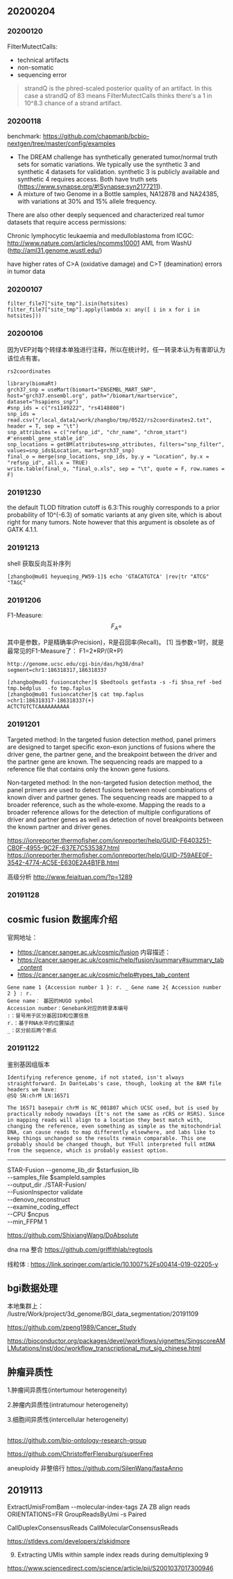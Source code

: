 ## 20200204


### 20200120
FilterMutectCalls:
+ technical artifacts
+ non-somatic
+ sequencing error


> strandQ  is the phred-scaled posterior quality of an artifact. In this case a strandQ of 83 means FilterMutectCalls thinks there's a 1 in 10^8.3 chance of a strand artifact.

### 20200118
benchmark:
https://github.com/chapmanb/bcbio-nextgen/tree/master/config/examples

+ The DREAM challenge has synthetically generated tumor/normal truth sets for somatic variations. We typically use the synthetic 3 and synthetic 4 datasets for validation. synthetic 3 is publicly available and synthetic 4 requires access. Both have truth sets (https://www.synapse.org/#!Synapse:syn2177211).
+ A mixture of two Genome in a Bottle samples, NA12878 and NA24385, with variations at 30% and 15% allele frequency.

There are also other deeply sequenced and characterized real tumor datasets that require access permissions:

Chronic lymphocytic leukaemia and medulloblastoma from ICGC: http://www.nature.com/articles/ncomms10001
AML from WashU (http://aml31.genome.wustl.edu/)

 have higher rates of C>A (oxidative damage) and C>T (deamination) errors in tumor data

### 20200107
```
filter_file7["site_tmp"].isin(hotsites)
filter_file7["site_tmp"].apply(lambda x: any([ i in x for i in hotsites]))
```
### 20200106
因为VEP对每个转绿本单独进行注释，所以在统计时，任一转录本认为有害即认为该位点有害。
```
rs2coordinates

library(biomaRt)
grch37_snp = useMart(biomart="ENSEMBL_MART_SNP", host="grch37.ensembl.org", path="/biomart/martservice", dataset="hsapiens_snp")
#snp_ids = c("rs1149222", "rs4148808")
snp_ids = read.csv("/local_data1/work/zhangbo/tmp/0522/rs2coordinates2.txt", header = T, sep = "\t")
snp_attributes = c("refsnp_id", "chr_name", "chrom_start") #'ensembl_gene_stable_id'
snp_locations = getBM(attributes=snp_attributes, filters="snp_filter", values=snp_ids$Location, mart=grch37_snp)
final_o = merge(snp_locations, snp_ids, by.y = "Location", by.x = "refsnp_id", all.x = TRUE)
write.table(final_o, "final_o.xls", sep = "\t", quote = F, row.names = F)
```

### 20191230
the default TLOD filtration cutoff is 6.3:This roughly corresponds to a prior probability of 10^(-6.3) of somatic variants at any given site, which is about right for many tumors. Note however that this argument is obsolete as of GATK 4.1.1.



### 20191213
shell 获取反向互补序列
```
[zhangbo@mu01 heyueqing_PW59-1]$ echo 'GTACATGTCA' |rev|tr "ATCG" "TAGC"
```

### 20191206
F1-Measure:
$$F_{A} = $$

其中是参数，P是精确率(Precision)，R是召回率(Recall)。 [1] 
当参数=1时，就是最常见的F1-Measure了：
F1=2*RP/(R+P)


```
http://genome.ucsc.edu/cgi-bin/das/hg38/dna?segment=chr1:186318317,186318337

[zhangbo@mu01 fusioncatcher]$ $bedtools getfasta -s -fi $hsa_ref -bed tmp.bedplus  -fo tmp.faplus
[zhangbo@mu01 fusioncatcher]$ cat tmp.faplus
>chr1:186318317-186318337(+)
ACTCTGTCTCAAAAAAAAAA
```


### 20191201
Targeted method:
In the targeted fusion detection method, panel primers are designed to target specific exon-exon junctions of fusions where the driver gene, the partner gene, and the breakpoint between the driver and the partner gene are known. The sequencing reads are mapped to a reference file that contains only the known gene fusions.

Non‑targeted method:
In the non-targeted fusion detection method, the panel primers are used to detect fusions between novel combinations of known diver and partner genes. The sequencing reads are mapped to a broader reference, such as the whole‑exome. Mapping the reads to a broader reference allows for the detection of multiple configurations of driver and partner genes as well as detection of novel breakpoints between the known partner and driver genes.

https://ionreporter.thermofisher.com/ionreporter/help/GUID-F6403251-CB0F-4955-9C2F-637E7C535387.html
https://ionreporter.thermofisher.com/ionreporter/help/GUID-759AEE0F-3542-4774-AC5E-E630E2A4B1FB.html


高级分析 http://www.feiaituan.com/?p=1289

### 20191128
## cosmic fusion 数据库介绍
官网地址： 
+   https://cancer.sanger.ac.uk/cosmic/fusion
内容描述：
+ https://cancer.sanger.ac.uk/cosmic/help/fusion/summary#summary_tab_content
+ https://cancer.sanger.ac.uk/cosmic/help#types_tab_content       
        

```
Gene name 1 {Accession number 1 }: r. _ Gene name 2{ Accession number 2 } : r.
Gene name： 基因的HUGO symbol
Accession number：Genebank对应的转录本编号
:：冒号用于区分基因ID和位置信息
r.：基于RNA水平的位置描述
_：区分前后两个断点
```

### 20191122
鉴别基因组版本
```
Identifying reference genome, if not stated, isn't always straightforward. In DanteLabs's case, though, looking at the BAM file headers we have:
@SQ SN:chrM LN:16571

The 16571 basepair chrM is NC_001807 which UCSC used, but is used by practically nobody nowadays (It's not the same as rCRS or RSRS). Since in mapping reads will align to a location they best match with, changing the reference, even something as simple as the mitochondrial DNA, can cause reads to map differently elsewhere, and labs like to keep things unchanged so the results remain comparable. This one probably should be changed though, but YFull interpreted full mtDNA from the sequence, which is probably easiest option.

```

---

STAR-Fusion --genome_lib_dir $starfusion_lib \
            --samples_file $sampleId.samples \
            --output_dir ./STAR-Fusion/ \
            --FusionInspector validate \
            --denovo_reconstruct \
            --examine_coding_effect \
            --CPU $ncpus \
            --min_FFPM 1



https://github.com/ShixiangWang/DoAbsolute

dna rna 整合 https://github.com/griffithlab/regtools


线粒体 : https://link.springer.com/article/10.1007%2Fs00414-019-02205-y

## bgi数据处理
本地集群上：
/lustre/Work/project/3d_genome/BGI_data_segmentation/20191109




https://github.com/zpeng1989/Cancer_Study

https://bioconductor.org/packages/devel/workflows/vignettes/SingscoreAMLMutations/inst/doc/workflow_transcriptional_mut_sig_chinese.html

## 肿瘤异质性
1.肿瘤间异质性(intertumour heterogeneity)

2.肿瘤内异质性(intratumour heterogeneity)

3.细胞间异质性(intercellular heterogeneity)

##

https://github.com/bio-ontology-research-group

https://github.com/ChristofferFlensburg/superFreq


aneuploidy 非整倍行
https://github.com/SilenWang/fastaAnno

## 2019113
ExtractUmisFromBam 
    --molecular-index-tags ZA ZB
align reads
    ORIENTATIONS=FR
GroupReadsByUmi
    -s Paired

 CallDuplexConsensusReads CallMolecularConsensusReads

https://stldevs.com/developers/zlskidmore   


9. Extracting UMIs within sample index reads during demultiplexing 9

https://www.sciencedirect.com/science/article/pii/S2001037017300946



